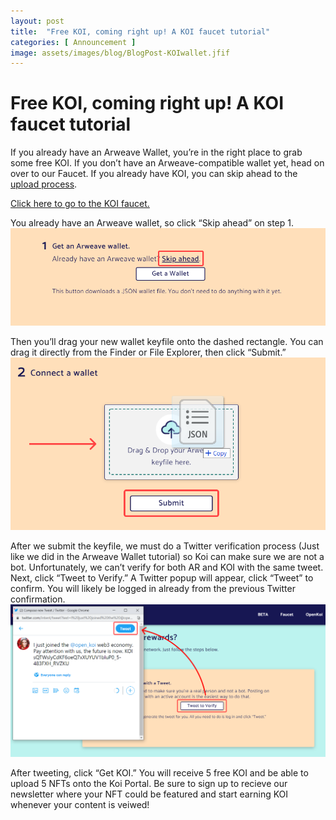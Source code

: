```yaml
---
layout: post
title:  "Free KOI, coming right up! A KOI faucet tutorial"
categories: [ Announcement ]
image: assets/images/blog/BlogPost-KOIwallet.jfif
---
```


# Free KOI, coming right up! A KOI faucet tutorial

If you already have an Arweave Wallet, you’re in the right place to grab some free KOI. If you don’t have an Arweave-compatible wallet yet, head on over to our Faucet. If you already have KOI, you can skip ahead to the [upload process](https://koi.rocks/register-content).

[Click here to go to the KOI faucet.](https://koi.rocks/faucet?step=0)

You already have an Arweave wallet, so click “Skip ahead” on step 1.
![get free crypto by downloading faucet](/assets/images/blog/step1_faucet.png)

Then you’ll drag your new wallet keyfile onto the dashed rectangle. You can drag it directly from the Finder or File Explorer, then click “Submit.”
![get free crypto by downloading faucet](/assets/images/blog/step2_faucet.png)


After we submit the keyfile, we must do a Twitter verification process (Just like we did in the Arweave Wallet tutorial) so Koi can make sure we are not a bot.  Unfortunately, we can’t verify for both AR and KOI with the same tweet.
Next, click “Tweet to Verify.” A Twitter popup will appear, click “Tweet” to confirm. You will likely be logged in already from the previous Twitter confirmation.
![get free crypto by downloading faucet!](/assets/images/blog/step3_faucet.png)

After tweeting, click “Get KOI.” You will receive 5 free KOI and be able to upload 5 NFTs onto the Koi Portal. Be sure to sign up to recieve our newsletter where your NFT could be featured and start earning KOI whenever your content is veiwed!


